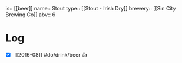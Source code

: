 is:: [[beer]]
name:: Stout
type:: [[Stout - Irish Dry]]
brewery:: [[Sin City Brewing Co]]
abv:: 6

# Log
- [x] [[2016-08]] #do/drink/beer 👍
